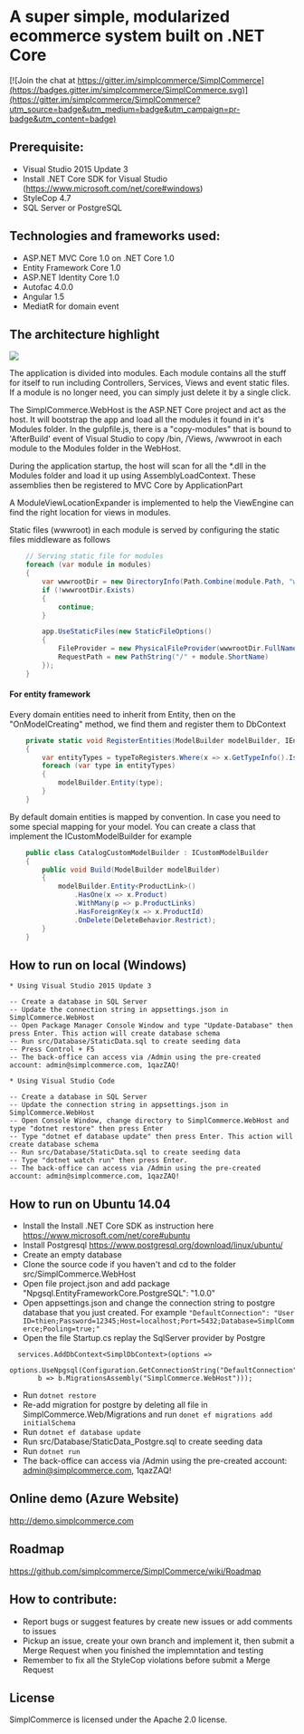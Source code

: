 # A super simple, modularized ecommerce system built on .NET Core

[![Join the chat at https://gitter.im/simplcommerce/SimplCommerce](https://badges.gitter.im/simplcommerce/SimplCommerce.svg)](https://gitter.im/simplcommerce/SimplCommerce?utm_source=badge&utm_medium=badge&utm_campaign=pr-badge&utm_content=badge)

## Prerequisite:
- Visual Studio 2015 Update 3
- Install .NET Core SDK for Visual Studio (https://www.microsoft.com/net/core#windows)
- StyleCop 4.7
- SQL Server or PostgreSQL

## Technologies and frameworks used:
- ASP.NET MVC Core 1.0 on .NET Core 1.0
- Entity Framework Core 1.0
- ASP.NET Identity Core 1.0
- Autofac 4.0.0
- Angular 1.5
- MediatR for domain event

## The architecture highlight
![](https://github.com/simplcommerce/SimplCommerce/blob/master/simplcommerce.png)

The application is divided into modules. Each module contains all the stuff for itself to run including Controllers, Services, Views and event static files. If a module is no longer need, you can simply just delete it by a single click.

The SimplCommerce.WebHost is the ASP.NET Core project and act as the host. It will bootstrap the app and load all the modules it found in it's Modules folder. In the gulpfile.js, there is a "copy-modules" that is bound to 'AfterBuild' event of Visual Studio to copy /bin, /Views, /wwwroot in each module to the Modules folder in the WebHost.

During the application startup, the host will scan for all the *.dll in the Modules folder and load it up using AssemblyLoadContext. These assemblies then be registered to MVC Core by ApplicationPart

A ModuleViewLocationExpander is implemented to help the ViewEngine can find the right location for views in modules.

Static files (wwwroot) in each module is served by configuring the static files middleware as follows

```cs
    // Serving static file for modules
    foreach (var module in modules)
    {
        var wwwrootDir = new DirectoryInfo(Path.Combine(module.Path, "wwwroot"));
        if (!wwwrootDir.Exists)
        {
            continue;
        }

        app.UseStaticFiles(new StaticFileOptions()
        {
            FileProvider = new PhysicalFileProvider(wwwrootDir.FullName),
            RequestPath = new PathString("/" + module.ShortName)
        });
    }
 ```
#### For entity framework
Every domain entities need to inherit from Entity, then on the "OnModelCreating" method, we find them and register them to DbContext
```cs
    private static void RegisterEntities(ModelBuilder modelBuilder, IEnumerable<Type> typeToRegisters)
    {
        var entityTypes = typeToRegisters.Where(x => x.GetTypeInfo().IsSubclassOf(typeof(Entity)) && !x.GetTypeInfo().IsAbstract);
        foreach (var type in entityTypes)
        {
            modelBuilder.Entity(type);
        }
    }
```
By default domain entities is mapped by convention. In case you need to some special mapping for your model. You can create a class that implement the ICustomModelBuilder for example
```cs
    public class CatalogCustomModelBuilder : ICustomModelBuilder
    {
        public void Build(ModelBuilder modelBuilder)
        {
            modelBuilder.Entity<ProductLink>()
                .HasOne(x => x.Product)
                .WithMany(p => p.ProductLinks)
                .HasForeignKey(x => x.ProductId)
                .OnDelete(DeleteBehavior.Restrict);
        }
    }
```

## How to run on local (Windows)

    * Using Visual Studio 2015 Update 3

    -- Create a database in SQL Server
    -- Update the connection string in appsettings.json in SimplCommerce.WebHost
    -- Open Package Manager Console Window and type "Update-Database" then press Enter. This action will create database schema
    -- Run src/Database/StaticData.sql to create seeding data
    -- Press Control + F5
    -- The back-office can access via /Admin using the pre-created account: admin@simplcommerce.com, 1qazZAQ!

    * Using Visual Studio Code

    -- Create a database in SQL Server
    -- Update the connection string in appsettings.json in SimplCommerce.WebHost
    -- Open Console Window, change directory to SimplCommerce.WebHost and type "dotnet restore" then press Enter
    -- Type "dotnet ef database update" then press Enter. This action will create database schema
    -- Run src/Database/StaticData.sql to create seeding data
    -- Type "dotnet watch run" then press Enter.
    -- The back-office can access via /Admin using the pre-created account: admin@simplcommerce.com, 1qazZAQ!

## How to run on Ubuntu 14.04
 - Install the Install .NET Core SDK as instruction here https://www.microsoft.com/net/core#ubuntu
 - Install Postgresql https://www.postgresql.org/download/linux/ubuntu/
 - Create an empty database
 - Clone the source code if you haven't and cd to the folder src/SimplCommerce.WebHost
 - Open file project.json and add package "Npgsql.EntityFrameworkCore.PostgreSQL": "1.0.0"
 - Open appsettings.json and change the connection string to postgre database that you just created. For example
   ``` "DefaultConnection": "User ID=thien;Password=12345;Host=localhost;Port=5432;Database=SimplCommerce;Pooling=true;" ```
 - Open the file Startup.cs replay the SqlServer provider by Postgre
 ```
   services.AddDbContext<SimplDbContext>(options =>
        options.UseNpgsql(Configuration.GetConnectionString("DefaultConnection"),
        b => b.MigrationsAssembly("SimplCommerce.WebHost")));
 ```
 - Run ```dotnet restore``` 
 - Re-add migration for postgre by deleting all file in SimplCommerce.Web/Migrations and run ```donet ef migrations add initialSchema```
 - Run ```dotnet ef database update```
 - Run src/Database/StaticData_Postgre.sql to create seeding data
 - Run ```dotnet run```
 - The back-office can access via /Admin using the pre-created account: admin@simplcommerce.com, 1qazZAQ!

## Online demo (Azure Website)
http://demo.simplcommerce.com

## Roadmap
https://github.com/simplcommerce/SimplCommerce/wiki/Roadmap

## How to contribute:
- Report bugs or suggest features by create new issues or add comments to issues
- Pickup an issue, create your own branch and implement it, then submit a Merge Request when you finished the implemntation and testing
- Remember to fix all the StyleCop violations before submit a Merge Request

## License
SimplCommerce is licensed under the Apache 2.0 license.
